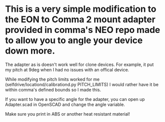# This is a very simple modification to the EON to Comma 2 mount adapter provided in comma's NEO repo made to allow you to angle your device down more. 

The adapter as is doesn't work well for clone devices. For example, it put my pitch at 9deg when I had no issues with an offical device.

While modifying the pitch limits worked for me (selfdrive/locationd/calibrationd.py PITCH_LIMITS) I would rather have it be within comma's defined bounds so I made this.

If you want to have a specific angle for the adapter, you can open up Adapter.scad in OpenSCAD and change the angle variable. 

Make sure you print in ABS or another heat resistant material!
